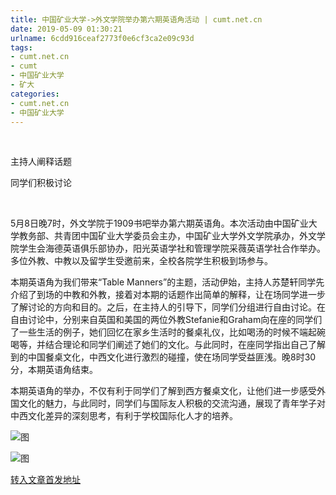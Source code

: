 ```yaml
---
title: 中国矿业大学->外文学院举办第六期英语角活动 | cumt.net.cn
date: 2019-05-09 01:30:21
urlname: 6cdd916ceaf2773f0e6cf3ca2e09c93d
tags: 
- cumt.net.cn
- cumt
- 中国矿业大学
- 矿大
categories:
- cumt.net.cn
- 中国矿业大学
---
```



  

主持人阐释话题

同学们积极讨论

                      

5月8日晚7时，外文学院于1909书吧举办第六期英语角。本次活动由中国矿业大学教务部、共青团中国矿业大学委员会主办，中国矿业大学外文学院承办，外文学院学生会海德英语俱乐部协办，阳光英语学社和管理学院采薇英语学社合作举办。多位外教、中教以及留学生受邀前来，全校各院学生积极到场参与。

本期英语角为我们带来“Table Manners”的主题，活动伊始，主持人苏楚轩同学先介绍了到场的中教和外教，接着对本期的话题作出简单的解释，让在场同学进一步了解讨论的方向和目的。之后，在主持人的引导下，同学们分组进行自由讨论。在自由讨论中，分别来自英国和美国的两位外教Stefanie和Graham向在座的同学们了一些生活的例子，她们回忆在家乡生活时的餐桌礼仪，比如喝汤的时候不端起碗喝等，并结合理论和同学们阐述了她们的文化。与此同时，在座同学指出自己了解到的中国餐桌文化，中西文化进行激烈的碰撞，使在场同学受益匪浅。晚8时30分，本期英语角结束。

本期英语角的举办，不仅有利于同学们了解到西方餐桌文化，让他们进一步感受外国文化的魅力，与此同时，同学们与国际友人积极的交流沟通，展现了青年学子对中西文化差异的深刻思考，有利于学校国际化人才的培养。



![图](http://xwzx.cumt.edu.cn/_upload/article/images/a8/fe/dbf0dde24d59bd5f2fc5cda3ef06/32f2c050-9487-4ac5-bb82-74b092db4c35.jpg)

![图](http://xwzx.cumt.edu.cn/_upload/article/images/a8/fe/dbf0dde24d59bd5f2fc5cda3ef06/a1a4613d-09d0-41b5-adbc-bc1c6b2f8f5a.jpg)

[转入文章首发地址](http://xwzx.cumt.edu.cn/fe/a5/c523a523941/page.htm)